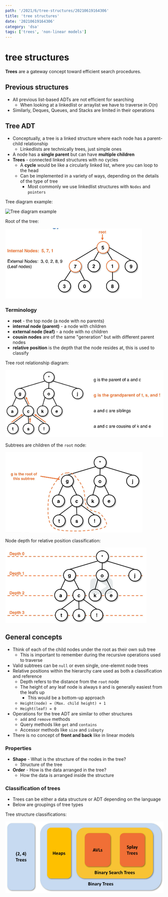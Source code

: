 ```yaml
---
path: '/2021/6/tree-structures/20210619164306'
title: 'tree structures'
date: '20210619164306'
category: 'dsa'
tags: ['trees', 'non-linear models']
---
```


# tree structures
**Trees** are a gateway concept toward efficient search procedures.

## Previous structures
* All previous list-based ADTs are not efficient for searching
    * When looking at a linkedlist or arraylist we have to traverse in O(n)
* Similarly, Deques, Queues, and Stacks are limited in their operations

## Tree ADT
* Conceptually, a tree is a linked structure where each node has a parent-child relationship
    * Linkedlists are technically trees, just simple ones
* A node has a **single parent** but can have **multiple children**
* **Trees** - connected linked structures with no cycles
    * A **cycle** would be like a circularly linked list, where you can loop to the head
    * Can be implemented in a variety of ways, depending on the details of the type of tree
        * Most commonly we use linkedlist structures with `Nodes` and `pointers`

Tree diagram example:


![Tree diagram example](./20210619164727-img-25.png)


Root of the tree:


![Root and other terminology](./20210619164801-img-1.png)


### Terminology
* **root** - the top node (a node with no parents)
* **internal node (parent)** - a node with children
* **external node (leaf)** - a node with no children
* **cousin nodes** are of the same "generation" but with different parent nodes
* **relative position** is the depth that the node resides at, this is used to classify

Tree root relationship diagram:


![Tree root relationship diagram](./20210619164954-img-2.png)


Subtrees are children of the `root` node:


![Subtrees example](./20210619165126-img-3.png)

Node depth for relative position classification:


![Node depth example](./20210619165422-img-4.png)

## General concepts
* Think of each of the child nodes under the root as their own sub tree
    * This is important to remember during the recursive operations used to traverse
* Valid subtrees can be `null` or even single, one-elemnt node trees
* Relative positions within the hierarchy care used as both a classification and reference
    * Depth refers to the distance from the `root` node
    * The height of any leaf node is always `0` and is generally easiest from the leafs up
        * This would be a bottom-up approach
    * `Height(node) = (Max. child height) + 1`
    * `Height(leaf) = 0`
* Operations for the tree ADT are similar to other structures
    * `add` and `remove` methods
    * Query methods like `get` and `contains`
    * Accessor methods like `size` and `isEmpty`
* There is no concept of **front and back** like in linear models

### Properties
* **Shape** - What is the structure of the nodes in the tree?
    * Structure of the tree
* **Order** - How is the data arranged in the tree?
    * How the data is arranged inside the structure

### Classification of trees
* Trees can be either a data structure or ADT depending on the language
* Below are groupings of tree types

Tree structure classifications:

![Tree structure classifications](./20210619171133-img-5.png)


